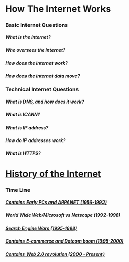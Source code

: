 # How The Internet Works

### Basic Internet Questions 
##### What is the internet?
##### Who oversees the internet?
##### How does the internet work?
##### How does the internet data move?

### Technical Internet Questions
##### What is DNS, and how does it work?
##### What is ICANN?
##### What is IP address?
##### How do IP addresses work?
##### What is HTTPS?


# [History of the Internet](https://github.com/kpp46/HowTheInternetWorks/blob/main/TimeLine/Full%20Timeline.md)

### Time Line
##### [Contains Early PCs and ARPANET (1956-1992)](https://github.com/kpp46/HowTheInternetWorks/blob/main/TimeLine/Contains%20Early%20PCs%20and%20ARPANET.md)
##### World Wide Web/Microsoft vs Netscape (1992-1998)
##### [Search Engine Wars (1995-1998)](https://github.com/kpp46/HowTheInternetWorks/blob/main/TimeLine/Search%20Engine%20Wars.md)
##### [Contains E-commerce and Dotcom boom (1995-2000)](https://github.com/kpp46/HowTheInternetWorks/blob/main/TimeLine/Contains%20E-commerce%20and%20Dotcom%20Boom.md)
##### [Contains Web 2.0 revolution (2000 - Present)](https://github.com/kpp46/HowTheInternetWorks/blob/main/TimeLine/Contains%20Web%202.0%20Revolution.md) 

